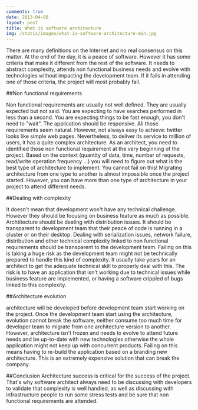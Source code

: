 ```yaml
---
comments: true
date: 2013-04-08 
layout: post
title: What is software architecture
img: /static/images/what-is-software-architecture-min.jpg
---
```


There are many definitions on the Internet and no real consensus on this matter. At the end of the day, it is a peace of software. However it has some criteria that make it different from the rest of the software. It needs to abstract complexity, attends non functional business needs and evolve with technologies without impacting the development team. If it fails in attending one of those criteria, the project will most probably fail.

##Non functional requirements

Non functional requirements are usually not well defined. They are usually expected but not said. You are expecting to have searches performed in less than a second. You are expecting things to be fast enough, you don't need to "wait". The application should be responsive. All those requirements seem natural. However, not always easy to achieve: twitter looks like simple web pages. Nevertheless, to deliver its service to million of users, it has a quite complex architecture. As an architect, you need to identified those non functional requirement at the very beginning of the project. Based on the context (quantity of data, time, number of requests, read/write operation frequency ...) you will need to figure out what is the best type of architecture to implement. You cannot fail on this! Migrating architecture from one type to another is almost impossible once the project started. However, you can have more than one type of architecture in your project to attend different needs. 

##Dealing with complexity

It doesn't mean that development won't have any technical challenge. However they should be focusing on business feature as much as possible. Archtitecture should be dealing with distribution issues. It should be transparent to development team that their peace of code is running in a cluster or on their desktop. Dealing with serialization issues, network failure, distribution and other technical complexity linked to non functional requirements should be transparent to the development team. Failing on this is taking a huge risk as the development team might not be technically prepared to handle this kind of complexity. It usually take years for an architect to get the adequate technical skill to properly deal with this. The risk is to have an application that isn't working due to technical issues while business feature are implemented, or having a software crippled of bugs linked to this complexity. 

##Architecture evolution

architecture will be developed before development team start working on the project. Once the development team start using the architecture, evolution cannot break the software, neither consume too much time for developer team to migrate from one architecture version to another. However, architecture isn't frozen and needs to evolve to attend future needs and be up-to-date with new technologies otherwise the whole application might not keep up with concurrent products. Failing on this means having to re-build the application based on a branding new architecture. This is an extremely expensive solution that can break the company. 


##Conclusion
Architecture success is critical for the success of the project. That's why software architect always need to be discussing with developers to validate that complexity is well handled, as well as discussing with infrastructure people to run some stress tests and be sure that non functional requirements are attended.
